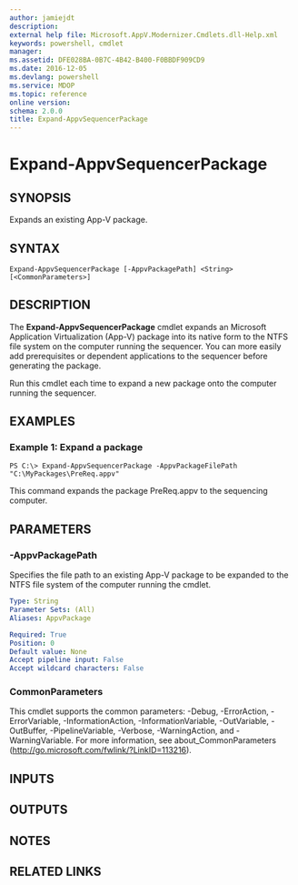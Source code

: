 ```yaml
---
author: jamiejdt
description: 
external help file: Microsoft.AppV.Modernizer.Cmdlets.dll-Help.xml
keywords: powershell, cmdlet
manager: 
ms.assetid: DFE028BA-0B7C-4B42-B400-F0BBDF909CD9
ms.date: 2016-12-05
ms.devlang: powershell
ms.service: MDOP
ms.topic: reference
online version: 
schema: 2.0.0
title: Expand-AppvSequencerPackage
---
```


# Expand-AppvSequencerPackage

## SYNOPSIS
Expands an existing App-V package.

## SYNTAX

```
Expand-AppvSequencerPackage [-AppvPackagePath] <String> [<CommonParameters>]
```

## DESCRIPTION
The **Expand-AppvSequencerPackage** cmdlet expands an Microsoft Application Virtualization (App-V) package into its native form to the NTFS file system on the computer running the sequencer.
You can more easily add prerequisites or dependent applications to the sequencer before generating the package.

Run this cmdlet each time to expand a new package onto the computer running the sequencer.

## EXAMPLES

### Example 1: Expand a package
```
PS C:\> Expand-AppvSequencerPackage -AppvPackageFilePath "C:\MyPackages\PreReq.appv"
```

This command expands the package PreReq.appv to the sequencing computer.

## PARAMETERS

### -AppvPackagePath
Specifies the file path to an existing App-V package to be expanded to the NTFS file system of the computer running the cmdlet.

```yaml
Type: String
Parameter Sets: (All)
Aliases: AppvPackage

Required: True
Position: 0
Default value: None
Accept pipeline input: False
Accept wildcard characters: False
```

### CommonParameters
This cmdlet supports the common parameters: -Debug, -ErrorAction, -ErrorVariable, -InformationAction, -InformationVariable, -OutVariable, -OutBuffer, -PipelineVariable, -Verbose, -WarningAction, and -WarningVariable. For more information, see about_CommonParameters (http://go.microsoft.com/fwlink/?LinkID=113216).

## INPUTS

## OUTPUTS

## NOTES

## RELATED LINKS

